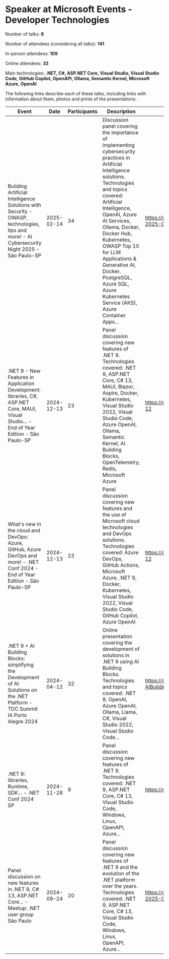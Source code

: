 # Speaker at Microsoft Events - Developer Technologies

Number of talks: **6**

Number of attendees (considering all talks): **141**

In-person attendees: **109**

Online attendees: **32**

Main technologies: **.NET, C#, ASP.NET Core, Visual Studio, Visual Studio Code, GitHub Copilot, OpenAPI, Ollama, Semantic Kernel, Microsoft Azure, OpenAI**

The following links describe each of these talks, including links with information about them, photos and prints of the presentations.

| Event | Date | Participants | Description | Link |
| ------------| ---- | ------------ | ---- | ---- |
| Building Artificial Intelligence Solutions with Security - OWASP, technologies, tips and more! - AI Cybersecurity Night 2025 - São Paulo-SP | 2025-02-14 | 34 | Discussion panel covering the importance of implementing cybersecurity practices in Artificial Intelligence solutions.<br/>Technologies and topics covered: Artificial Intelligence, OpenAI, Azure AI Services, Ollama, Docker, Docker Hub, Kubernetes, OWASP Top 10 for LLM Applications & Generative AI, Docker, PostgreSQL, Azure SQL, Azure Kubernetes Service (AKS), Azure Container Apps... | https://github.com/DotNetSP/AICybersecurityNight-2025-02 |
| .NET 9 - New Features in Application Development: libraries, C#, ASP.NET Core, MAUI, Visual Studio... - End of Year Edition - São Paulo-SP | 2024-12-13 | 23 | Panel discussion covering new features of .NET 9.<br/>Technologies covered: .NET 9, ASP.NET Core, C# 13, MAUI, Blazor, Aspire, Docker, Kubernetes, Visual Studio 2022, Visual Studio Code, Azure OpenAI, Ollama, Semantic Kernel, AI Building Blocks, OpenTelemetry, Redis, Microsoft Azure | https://github.com/DotNetSP/Dotnet-Conf-2024-12 |
| What's new in the cloud and DevOps: Azure, GitHub, Azure DevOps and more! - .NET Conf 2024 - End of Year Edition - São Paulo-SP | 2024-12-13 | 23 | Panel discussion covering new features and the use of Microsoft cloud technologies and DevOps solutions.<br/>Technologies covered: Azure DevOps, GitHub Actions, Microsoft Azure, .NET 9, Docker, Kubernetes, Visual Studio 2022, Visual Studio Code, GitHub Copilot, Azure OpenAI | https://github.com/DotNetSP/Dotnet-Conf-2024-12 |
| .NET 9 + AI Building Blocks: simplifying the Development of AI Solutions on the .NET Platform - TDC Summit IA Porto Alegre 2024 | 2024-04-12 | 32 | Online presentation covering the development of solutions in .NET 9 using AI Building Blocks.<br/>Technologies and topics covered: .NET 9, OpenAI, Azure OpenAI, Ollama, Llama, C#, Visual Studio 2022, Visual Studio Code... | https://github.com/renatogroffe/DotNet9-AIBuildingBlocks_TDC-PortoAlegre-2024-12
| .NET 9: libraries, Runtime, SDK... - .NET Conf 2024 SP | 2024-11-28 | 9 | Panel discussion covering new features of .NET 9.<br/>Technologies covered: .NET 9, ASP.NET Core, C# 13, Visual Studio Code, Windows, Linux, OpenAPI, Azure... | https://github.com/renatogroffe/DotNet9_2024-11 |
| Panel discussion on new features in .NET 9, C# 13, ASP.NET Core... - Meetup: .NET user group São Paulo | 2024-09-24 | 20 | Panel discussion covering new features of .NET 9 and the evolution of the .NET platform over the years.<br/>Technologies covered: .NET 9, ASP.NET Core, C# 13, Visual Studio Code, Windows, Linux, OpenAPI, Azure... | https://github.com/renatogroffe/DotNetUserGroup-2025-09 |